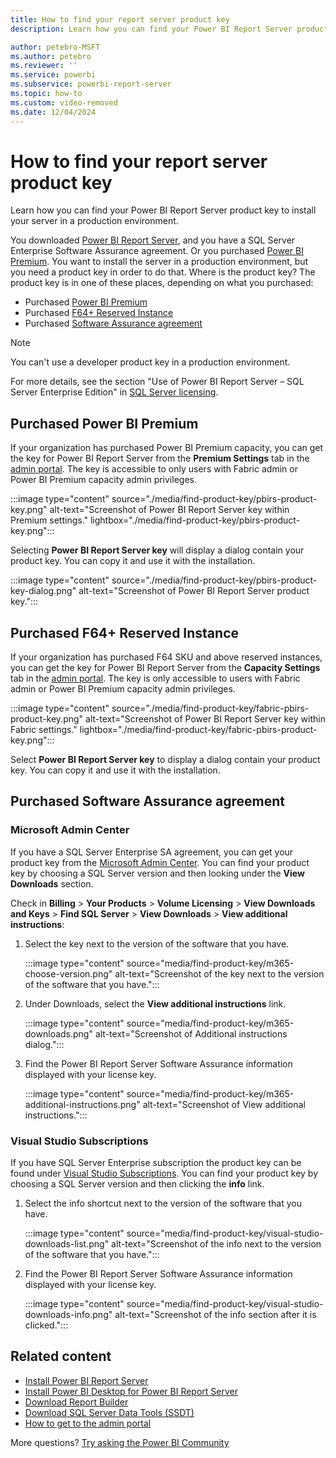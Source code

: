 ```yaml
---
title: How to find your report server product key
description: Learn how you can find your Power BI Report Server product key to install your server in a production environment.

author: petebro-MSFT
ms.author: petebro
ms.reviewer: ''
ms.service: powerbi
ms.subservice: powerbi-report-server
ms.topic: how-to
ms.custom: video-removed
ms.date: 12/04/2024
---
```

# How to find your report server product key

Learn how you can find your Power BI Report Server product key to install your server in a production environment.

You downloaded [Power BI Report Server](get-started.md), and you have a SQL Server Enterprise Software Assurance agreement. Or you purchased [Power BI Premium](../enterprise/service-premium-what-is.md). You want to install the server in a production environment, but you need a product key in order to do that. Where is the product key? The product key is in one of these places, depending on what you purchased:

- Purchased [Power BI Premium](#purchased-power-bi-premium)
- Purchased [F64+ Reserved Instance](#purchased-f64-reserved-instance)
- Purchased [Software Assurance agreement](#purchased-software-assurance-agreement)

> [!NOTE]
> You can't use a developer product key in a production environment.
>
> For more details, see the section "Use of Power BI Report Server – SQL Server Enterprise Edition" in [SQL Server licensing](https://www.microsoft.com/licensing/terms/productoffering/SQLServer/EAEAS).

## Purchased Power BI Premium
If your organization has purchased Power BI Premium capacity, you can get the key for Power BI Report Server from the **Premium Settings** tab in the [admin portal](/fabric/admin/admin-center#how-to-get-to-the-admin-portal). The key is accessible to only users with Fabric admin or Power BI Premium capacity admin privileges.

:::image type="content" source="./media/find-product-key/pbirs-product-key.png" alt-text="Screenshot of Power BI Report Server key within Premium settings." lightbox="./media/find-product-key/pbirs-product-key.png":::

Selecting **Power BI Report Server key** will display a dialog contain your product key. You can copy it and use it with the installation.

:::image type="content" source="./media/find-product-key/pbirs-product-key-dialog.png" alt-text="Screenshot of Power BI Report Server product key.":::

## Purchased F64+ Reserved Instance
If your organization has purchased F64 SKU and above reserved instances, you can get the key for Power BI Report Server from the **Capacity Settings** tab in the [admin portal](/fabric/admin/admin-center#how-to-get-to-the-admin-portal). The key is only accessible to users with Fabric admin or Power BI Premium capacity admin privileges.

:::image type="content" source="./media/find-product-key/fabric-pbirs-product-key.png" alt-text="Screenshot of Power BI Report Server key within Fabric settings." lightbox="./media/find-product-key/fabric-pbirs-product-key.png":::

Select **Power BI Report Server key** to display a dialog contain your product key. You can copy it and use it with the installation.

## Purchased Software Assurance agreement

### Microsoft Admin Center
If you have a SQL Server Enterprise SA agreement, you can get your product key from the [Microsoft Admin Center](https://admin.microsoft.com/#/subscriptions). You can find your product key by choosing a SQL Server version and then looking under the **View Downloads** section. 

Check in **Billing** > **Your Products** > **Volume Licensing** > **View Downloads and Keys** > **Find SQL Server** > **View Downloads** > **View additional instructions**:

1. Select the key next to the version of the software that you have.

    :::image type="content" source="media/find-product-key/m365-choose-version.png" alt-text="Screenshot of the key next to the version of the software that you have.":::

1. Under Downloads, select the **View additional instructions** link.

    :::image type="content" source="media/find-product-key/m365-downloads.png" alt-text="Screenshot of Additional instructions dialog.":::

1. Find the Power BI Report Server Software Assurance information displayed with your license key.

    :::image type="content" source="media/find-product-key/m365-additional-instructions.png" alt-text="Screenshot of View additional instructions.":::

### Visual Studio Subscriptions
If you have SQL Server Enterprise subscription the product key can be found under [Visual Studio Subscriptions](https://my.visualstudio.com/downloads). You can find your product key by choosing a SQL Server version and then clicking the **info** link.

1. Select the info shortcut next to the version of the software that you have.

    :::image type="content" source="media/find-product-key/visual-studio-downloads-list.png" alt-text="Screenshot of the info next to the version of the software that you have.":::

1. Find the Power BI Report Server Software Assurance information displayed with your license key.

    :::image type="content" source="media/find-product-key/visual-studio-downloads-info.png" alt-text="Screenshot of the info section after it is clicked.":::

## Related content

* [Install Power BI Report Server](install-report-server.md)  
* [Install Power BI Desktop for Power BI Report Server](install-powerbi-desktop.md)  
* [Download Report Builder](https://www.microsoft.com/download/details.aspx?id=53613)  
* [Download SQL Server Data Tools (SSDT)](/sql/ssdt/download-sql-server-data-tools-ssdt)
* [How to get to the admin portal](/fabric/admin/admin-center#how-to-get-to-the-admin-portal)

More questions? [Try asking the Power BI Community](https://community.powerbi.com/)
